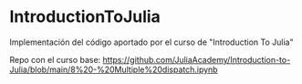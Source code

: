 # IntroductionToJulia
Implementación del código aportado por el curso de "Introduction To Julia"

Repo con el curso base:
https://github.com/JuliaAcademy/Introduction-to-Julia/blob/main/8%20-%20Multiple%20dispatch.ipynb
